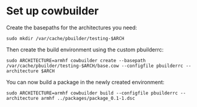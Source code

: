 # Set up cowbuilder

Create the basepaths for the architectures you need:
```
sudo mkdir /var/cache/pbuilder/testing-$ARCH
```

Then create the build environment using the custom pbuilderrc:
```
sudo ARCHITECTURE=armhf cowbuilder create --basepath /var/cache/pbuilder/testing-$ARCH/base.cow --configfile pbuilderrc --architecture $ARCH
```

You can now build a package in the newly created environment:
```
sudo ARCHITECTURE=armhf cowbuilder build --configfile pbuilderrc --architecture armhf ../packages/package_0.1-1.dsc
```
